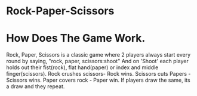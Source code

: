 # Rock-Paper-Scissors

# How Does The Game Work.
Rock, Paper, Scissors is a classic game where 2 players always start every round by saying, "rock, paper, scissors:shoot" And on 'Shoot' each player holds out their fist(rock), flat hand(paper) or index and middle finger(scissors). Rock crushes scissors- Rock wins. Scissors cuts Papers - Scissors wins. Paper covers rock - Paper win. If players draw the same, its a draw and they repeat.

